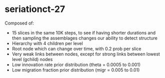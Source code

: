 # seriationct-27 #

Composed of:

* 15 slices in the same 10K steps, to see if having shorter durations and then sampling the assemblages changes our ability to detect structure
* Hierarchy with 4 children per level
* Root node which can change over time, with 0.2 prob per slice
* Very weak links between nodes, except for strong links between lowest level (gchild) nodes
* Low innovation rate prior distribution (theta = 0.0005 to 0.001)
* Low migration fraction prior distribution (migr = 0.005 to 0.01)



